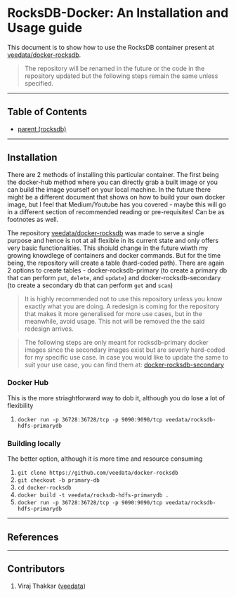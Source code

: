 # RocksDB-Docker: An Installation and Usage guide

This document is to show how to use the RocksDB container present at [veedata/docker-rocksdb](https://github.com/veedata/docker-rocksdb). 

> The repository will be renamed in the future or the code in the repository updated but the following steps remain the same unless specified.

---

## Table of Contents

+ [parent (rocksdb)](./../RocksDB/)

----

<!-- Maybe a pre-requisite section will be really helpful - so, if someone needs to know a concept, just link it in the pre-req section and they can read up on it -->
<!-- For example: the pre-reqs for this will be - basic working knowledge fo docker commands, what is containerization, what is rocksdb -->


<!-- Section to be removed in the future -->
## Installation
There are 2 methods of installing this particular container. The first being the docker-hub method where you can directly grab a built image or you can build the image yourself on your local machine. In the future there might be a different document that shows on how to build your own docker image, but I feel that Medium/Youtube has you covered - maybe this will go in a different section of recommended reading or pre-requisites! Can be as footnotes as well.

The repository [veedata/docker-rocksdb](https://github.com/veedata/docker-rocksdb) was made to serve a single purpose and hence is not at all flexible in its current state and only offers very basic functionalities. This shoiuld change in the future wiwth my growing knowdlege of containers and docker commands. But for the time being, the repository will create a table (hard-coded path). There are again 2 options to create tables - docker-rocksdb-primary (to create a primary db that can perform `put`, `delete`, and `update`) and docker-rocksdb-secondary (to create a secondary db that can perform `get` and `scan`)

> It is highly recommended not to use this repository unless you know exactly what you are doing. A redesign is coming for the repository that makes it more generalised for more use cases, but in the meanwhile, avoid usage. This not will be removed the the said redesign arrives. 

> The following steps are only meant for rocksdb-primary docker images since the secondary images exist but are severly hard-coded for my specific use case. In case you would like to update the same to suit your use case, you can find them at: [docker-rocksdb-secondary](https://github.com/veedata/docker-rocksdb/tree/secondary-db) 

### Docker Hub
This is the more striaghtforward way to dob it, although you do lose a lot of flexibility
1. `docker run -p 36728:36728/tcp -p 9090:9090/tcp veedata/rocksdb-hdfs-primarydb`

### Building locally
<!-- To Do -->
The better option, although it is more time and resource consuming
1. `git clone https://github.com/veedata/docker-rocksdb`
2. `git checkout -b primary-db`
3. `cd docker-rocksdb`
4. `docker build -t veedata/rocksdb-hdfs-primarydb .`
5. `docker run -p 36728:36728/tcp -p 9090:9090/tcp veedata/rocksdb-hdfs-primarydb`

---

## References

<!-- To Do -->

---

## Contributors
1. Viraj Thakkar ([veedata](github.com/veedata))
